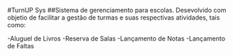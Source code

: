 #TurnUP Sys
##Sistema de gerenciamento para escolas.
Desevolvido com objetio de facilitar a gestão de turmas e suas respectivas atividades, tais como:

-Aluguel de Livros
-Reserva de Salas
-Lançamento de Notas
-Lançamento de Faltas
